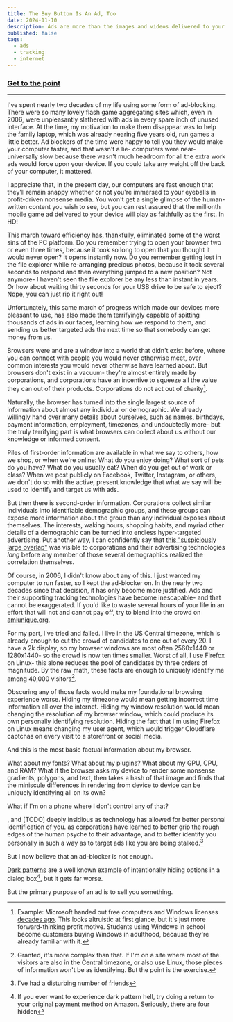 ```yaml
---
title: The Buy Button Is An Ad, Too
date: 2024-11-10
description: Ads are more than the images and videos delivered to your eyes.
published: false
tags:
  - ads
  - tracking
  - internet
---
```


### [Get to the point](#action)

---

I've spent nearly two decades of my life using some form of ad-blocking. There
were so many lovely flash game aggregating sites which, even in 2006, were
unpleasantly slathered with ads in every spare inch of unused interface. At the
time, my motivation to make them disappear was to help the family laptop, which
was already nearing five years old, run games a little better. Ad blockers of
the time were happy to tell you they would make your computer faster, and that
wasn't a lie- computers were near-universally slow because there wasn't much
headroom for all the extra work ads would force upon your device. If you could
take any weight off the back of your computer, it mattered.

I appreciate that, in the present day, our computers are fast enough that
they'll remain snappy whether or not you're immersed to your eyeballs in
profit-driven nonsense media. You won't get a single glimpse of the
human-written content you wish to see, but you can rest assured that the
millionth mobile game ad delivered to your device will play as faithfully as the
first. In HD!

This march toward efficiency has, thankfully, eliminated some of the worst sins
of the PC platform. Do you remember trying to open your browser two or even
three times, because it took so long to open that you thought it would never
open? It opens instantly now. Do you remember getting lost in the file explorer
while re-arranging precious photos, because it took several seconds to respond
and then everything jumped to a new position? Not anymore- I haven't seen the
file explorer be any less than instant in years. Or how about waiting thirty
seconds for your USB drive to be safe to eject? Nope, you can just rip it right
out!

Unfortunately, this same march of progress which made our devices more pleasant
to use, has also made them terrifyingly capable of spitting thousands of ads in
our faces, learning how we respond to them, and sending us better targeted ads
the next time so that somebody can get money from us.

Browsers were and are a window into a world that didn't exist before, where you
can connect with people you would never otherwise meet, over common interests
you would never otherwise have learned about. But browsers don't exist in a
vacuum- they're almost entirely made by corporations, and corporations have an
incentive to squeeze all the value they can out of their products. Corporations
do not act out of charity[^microsoft].

[^microsoft]:
    Example: Microsoft handed out free computers and Windows licenses
    [decades ago](https://news.microsoft.com/2003/09/16/microsoft-announces-partners-in-learning-to-provide-much-needed-technology-access-and-training-for-education/).
    This looks altruistic at first glance, but it's just more forward-thinking
    profit motive. Students using Windows in school become customers buying
    Windows in adulthood, because they're already familiar with it.

<!-- and they've been doing so for decades. This looks altruistic on the surface, -->
<!-- but in truth, this is just as profit-motivated as any marketing pitch- but -->
<!-- it's more forward-thinking. By offering free computers and Windows licenses -->
<!-- to students, those students learn to use Windows and become most familiar -->
<!-- with it. Microsoft locks in profits a decade in advance, because those -->
<!-- students will eventually become customers who need a computer, and they will -->
<!-- gravitate toward the operating system they understand. -->

Naturally, the browser has turned into the single largest source of information
about almost any individual or demographic. We already willingly hand over many
details about ourselves, such as names, birthdays, payment information,
employment, timezones, and undoubtedly more- but the truly terrifying part is
what browsers can collect about us without our knowledge or informed consent.

Piles of first-order information are available in what we say to others, how we
shop, or when we're online: What do you enjoy doing? What sort of pets do you
have? What do you usually eat? When do you get out of work or class? When we
post publicly on Facebook, Twitter, Instagram, or others, we don't do so with
the active, present knowledge that what we say will be used to identify and
target us with ads.

But then there is second-order information. Corporations collect similar
individuals into identifiable demographic groups, and these groups can expose
more information about the group than any individual exposes about themselves.
The interests, waking hours, shopping habits, and myriad other details of a
demographic can be turned into endless hyper-targeted advertising. Put another
way, I can confidently say that
[this "suspiciously large overlap"](https://www.reddit.com/r/traaaaaaannnnnnnnnns/comments/plxqv1/im_not_the_only_one_whos_noticed_this_right/)
was visible to corporations and their advertising technologies _long_ before any
member of those several demographics realized the correlation themselves.

<!-- can be used to identify interests which a subset of those users have that might -->
<!---->
<!-- then the interests, shopping habits -->
<!---->
<!-- correlate what you do with other, similar people- and then we can figure out -->
<!-- what you might like that you -->
<!---->
<!-- to identify you, your hobbies, your dietary concerns, your waking hours, your -->
<!-- friends, your pets, your skin color, and every other micro-detail of your life -->
<!-- that might make it easier to sell you something, personally means you can -->
<!-- deliver ads with better interested eyeballs , -->
<!---->
<!-- so there's a massive incentive to figure out how to deliver them. -->

<!--[Who knew?](https://en.wikipedia.org/wiki/Jevons_paradox)-->

<!--In the time since I first turned on an ad-blocker, it turned out -->

<!--Even disk defragmenting? Actually, I miss that one, but because it was fun to-->
<!--watch.-->

<!--When I was a child, it was all too common to double click an application's icon,-->
<!--get no response for several seconds, and double click it again out of-->
<!--impatience. I didn't know it at the time, but this was only making my problem-->
<!--worse- making me wait longer.-->

<!--some lovely forms of nostalgia- I have many-->
<!--thoughts about dial-up, and I never knew it.-->

Of course, in 2006, I didn't know about any of this. I just wanted my computer
to run faster, so I kept the ad-blocker on. In the nearly two decades since that
decision, it has only become more justified. Ads and their supporting tracking
technologies have become inescapable- and that cannot be exaggerated. If you'd
like to waste several hours of your life in an effort that will not and cannot
pay off, try to blend into the crowd on [amiunique.org](https://amiunique.org/).

For my part, I've tried and failed. I live in the US Central timezone, which is
already enough to cut the crowd of candidates to one out of every 20. I have a
2k display, so my browser windows are most often 2560x1440 or 1280x1440- so the
crowd is now ten times smaller. Worst of all, I use Firefox on Linux- this alone
reduces the pool of candidates by three orders of magnitude. By the raw math,
these facts are enough to uniquely identify me among 40,000 visitors[^unique].

[^unique]:
    Granted, it's more complex than that. If I'm on a site where most of the
    visitors are also in the Central timezone, or also use Linux, those pieces
    of information won't be as identifying. But the point is the exercise.

Obscuring any of those facts would make my foundational browsing experience
worse. Hiding my timezone would mean getting incorrect time information all over
the internet. Hiding my window resolution would mean changing the resolution of
my browser window, which could produce its own personally identifying
resolution. Hiding the fact that I'm using Firefox on Linux means changing my
user agent, which would trigger Cloudflare captchas on every visit to a
storefront or social media.

And this is the most basic factual information about my browser.

What about my fonts? What about my plugins? What about my GPU, CPU, and RAM?
What if the browser asks my device to render some nonsense gradients, polygons,
and text, then takes a hash of that image and finds that the miniscule
differences in rendering from device to device can be uniquely identifying all
on its own?

What if I'm on a phone where I don't control any of that?

, and [TODO] deeply insidious as technology has allowed for better personal
identification of you. as corporations have learned to better grip the rough
edges of the human psyche to their advantage, and to better identify you
personally in such a way as to target ads like you are being stalked.[^stalked]

[^stalked]: I've had a disturbing number of friends

<a id="action"></a>

But I now believe that an ad-blocker is not enough.

[Dark patterns](https://en.wikipedia.org/wiki/Dark_pattern) are a well known
example of intentionally hiding options in a dialog box[^amazon], but it gets
far worse.

[^amazon]:
    If you ever want to experience dark pattern hell, try doing a return to your
    original payment method on Amazon. Seriously, there are four hidden

<!--While I have been part of a blissfully quiet version of the internet, -->
<!--of the first-hand experience of the modern ad-driven internet, ads have become far more insidious.-->

<!--In the intervening time,-->
<!---->
<!--It is well known that the internet is abusively full of ads.-->
<!---->
<!--Ads are a vector for malware, an opportunity to trick you into clicking the-->
<!--wrong piece of UI, and a means by which you can be personally identified- let-->
<!--alone the many legitimized functions of an ad.-->

But the primary purpose of an ad is to sell you something.
